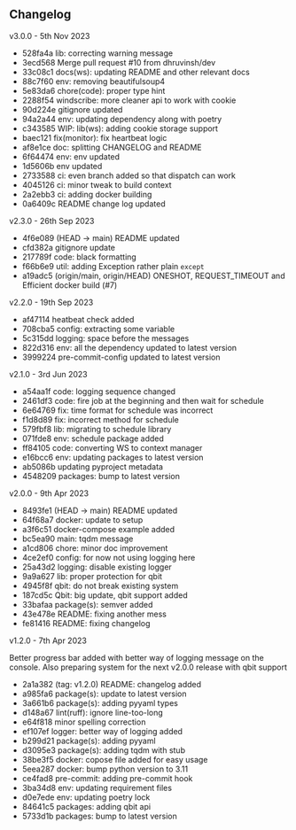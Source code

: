 ## Changelog

v3.0.0 - 5th Nov 2023

- 528fa4a lib: correcting warning message
- 3ecd568 Merge pull request #10 from dhruvinsh/dev
- 33c08c1 docs(ws): updating README and other relevant docs
- 88c7f60 env: removing beautifulsoup4
- 5e83da6 chore(code): proper type hint
- 2288f54 windscribe: more cleaner api to work with cookie
- 90d224e gitignore updated
- 94a2a44 env: updating dependency along with poetry
- c343585 WIP: lib(ws): adding cookie storage support
- baec121 fix(monitor): fix heartbeat logic
- af8e1ce doc: splitting CHANGELOG and README
- 6f64474 env: env updated
- 1d5606b env updated
- 2733588 ci: even branch added so that dispatch can work
- 4045126 ci: minor tweak to build context
- 2a2ebb3 ci: adding docker building
- 0a6409c README change log updated

v2.3.0 - 26th Sep 2023

- 4f6e089 (HEAD -> main) README updated
- cfd382a gitignore update
- 217789f code: black formatting
- f66b6e9 util: adding Exception rather plain `except`
- a19adc5 (origin/main, origin/HEAD) ONESHOT, REQUEST_TIMEOUT and Efficient docker build (#7)

v2.2.0 - 19th Sep 2023

- af47114 heatbeat check added
- 708cba5 config: extracting some variable
- 5c315dd logging: space before the messages
- 822d316 env: all the dependency updated to latest version
- 3999224 pre-commit-config updated to latest version

v2.1.0 - 3rd Jun 2023

- a54aa1f code: logging sequence changed
- 2461df3 code: fire job at the beginning and then wait for schedule
- 6e64769 fix: time format for schedule was incorrect
- f1d8d89 fix: incorrect method for schedule
- 579fbf8 lib: migrating to schedule library
- 071fde8 env: schedule package added
- ff84105 code: converting WS to context manager
- e16bcc6 env: updating packages to latest version
- ab5086b updating pyproject metadata
- 4548209 packages: bump to latest version

v2.0.0 - 9th Apr 2023

- 8493fe1 (HEAD -> main) README updated
- 64f68a7 docker: update to setup
- a3f6c51 docker-compose example added
- bc5ea90 main: tqdm message
- a1cd806 chore: minor doc improvement
- 4ce2ef0 config: for now not using logging here
- 25a43d2 logging: disable existing logger
- 9a9a627 lib: proper protection for qbit
- 4945f8f qbit: do not break existing system
- 187cd5c Qbit: big update, qbit support added
- 33bafaa package(s): semver added
- 43e478e README: fixing another mess
- fe81416 README: fixing changelog

v1.2.0 - 7th Apr 2023

Better progress bar added with better way of logging message on the console. Also preparing system for the next v2.0.0 release with qbit support

- 2a1a382 (tag: v1.2.0) README: changelog added
- a985fa6 package(s): update to latest version
- 3a661b6 package(s): adding pyyaml types
- d148a67 lint(ruff): ignore line-too-long
- e64f818 minor spelling correction
- ef107ef logger: better way of logging added
- b299d21 package(s): adding pyyaml
- d3095e3 package(s): adding tqdm with stub
- 38be3f5 docker: copose file added for easy usage
- 5eea287 docker: bump python version to 3.11
- ce4fad8 pre-commit: adding pre-commit hook
- 3ba34d8 env: updating requirement files
- d0e7ede env: updating poetry lock
- 84641c5 packages: adding qbit api
- 5733d1b packages: bump to latest version
